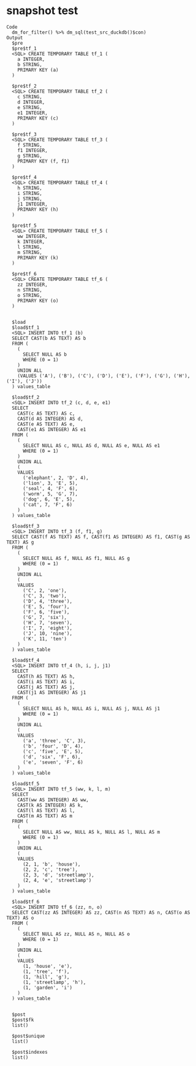 # snapshot test

    Code
      dm_for_filter() %>% dm_sql(test_src_duckdb()$con)
    Output
      $pre
      $pre$tf_1
      <SQL> CREATE TEMPORARY TABLE tf_1 (
        a INTEGER,
        b STRING,
        PRIMARY KEY (a)
      )
      
      $pre$tf_2
      <SQL> CREATE TEMPORARY TABLE tf_2 (
        c STRING,
        d INTEGER,
        e STRING,
        e1 INTEGER,
        PRIMARY KEY (c)
      )
      
      $pre$tf_3
      <SQL> CREATE TEMPORARY TABLE tf_3 (
        f STRING,
        f1 INTEGER,
        g STRING,
        PRIMARY KEY (f, f1)
      )
      
      $pre$tf_4
      <SQL> CREATE TEMPORARY TABLE tf_4 (
        h STRING,
        i STRING,
        j STRING,
        j1 INTEGER,
        PRIMARY KEY (h)
      )
      
      $pre$tf_5
      <SQL> CREATE TEMPORARY TABLE tf_5 (
        ww INTEGER,
        k INTEGER,
        l STRING,
        m STRING,
        PRIMARY KEY (k)
      )
      
      $pre$tf_6
      <SQL> CREATE TEMPORARY TABLE tf_6 (
        zz INTEGER,
        n STRING,
        o STRING,
        PRIMARY KEY (o)
      )
      
      
      $load
      $load$tf_1
      <SQL> INSERT INTO tf_1 (b)
      SELECT CAST(b AS TEXT) AS b
      FROM (
        (
          SELECT NULL AS b
          WHERE (0 = 1)
        )
        UNION ALL
        (VALUES ('A'), ('B'), ('C'), ('D'), ('E'), ('F'), ('G'), ('H'), ('I'), ('J'))
      ) values_table
      
      $load$tf_2
      <SQL> INSERT INTO tf_2 (c, d, e, e1)
      SELECT
        CAST(c AS TEXT) AS c,
        CAST(d AS INTEGER) AS d,
        CAST(e AS TEXT) AS e,
        CAST(e1 AS INTEGER) AS e1
      FROM (
        (
          SELECT NULL AS c, NULL AS d, NULL AS e, NULL AS e1
          WHERE (0 = 1)
        )
        UNION ALL
        (
        VALUES
          ('elephant', 2, 'D', 4),
          ('lion', 3, 'E', 5),
          ('seal', 4, 'F', 6),
          ('worm', 5, 'G', 7),
          ('dog', 6, 'E', 5),
          ('cat', 7, 'F', 6)
        )
      ) values_table
      
      $load$tf_3
      <SQL> INSERT INTO tf_3 (f, f1, g)
      SELECT CAST(f AS TEXT) AS f, CAST(f1 AS INTEGER) AS f1, CAST(g AS TEXT) AS g
      FROM (
        (
          SELECT NULL AS f, NULL AS f1, NULL AS g
          WHERE (0 = 1)
        )
        UNION ALL
        (
        VALUES
          ('C', 2, 'one'),
          ('C', 3, 'two'),
          ('D', 4, 'three'),
          ('E', 5, 'four'),
          ('F', 6, 'five'),
          ('G', 7, 'six'),
          ('H', 7, 'seven'),
          ('I', 7, 'eight'),
          ('J', 10, 'nine'),
          ('K', 11, 'ten')
        )
      ) values_table
      
      $load$tf_4
      <SQL> INSERT INTO tf_4 (h, i, j, j1)
      SELECT
        CAST(h AS TEXT) AS h,
        CAST(i AS TEXT) AS i,
        CAST(j AS TEXT) AS j,
        CAST(j1 AS INTEGER) AS j1
      FROM (
        (
          SELECT NULL AS h, NULL AS i, NULL AS j, NULL AS j1
          WHERE (0 = 1)
        )
        UNION ALL
        (
        VALUES
          ('a', 'three', 'C', 3),
          ('b', 'four', 'D', 4),
          ('c', 'five', 'E', 5),
          ('d', 'six', 'F', 6),
          ('e', 'seven', 'F', 6)
        )
      ) values_table
      
      $load$tf_5
      <SQL> INSERT INTO tf_5 (ww, k, l, m)
      SELECT
        CAST(ww AS INTEGER) AS ww,
        CAST(k AS INTEGER) AS k,
        CAST(l AS TEXT) AS l,
        CAST(m AS TEXT) AS m
      FROM (
        (
          SELECT NULL AS ww, NULL AS k, NULL AS l, NULL AS m
          WHERE (0 = 1)
        )
        UNION ALL
        (
        VALUES
          (2, 1, 'b', 'house'),
          (2, 2, 'c', 'tree'),
          (2, 3, 'd', 'streetlamp'),
          (2, 4, 'e', 'streetlamp')
        )
      ) values_table
      
      $load$tf_6
      <SQL> INSERT INTO tf_6 (zz, n, o)
      SELECT CAST(zz AS INTEGER) AS zz, CAST(n AS TEXT) AS n, CAST(o AS TEXT) AS o
      FROM (
        (
          SELECT NULL AS zz, NULL AS n, NULL AS o
          WHERE (0 = 1)
        )
        UNION ALL
        (
        VALUES
          (1, 'house', 'e'),
          (1, 'tree', 'f'),
          (1, 'hill', 'g'),
          (1, 'streetlamp', 'h'),
          (1, 'garden', 'i')
        )
      ) values_table
      
      
      $post
      $post$fk
      list()
      
      $post$unique
      list()
      
      $post$indexes
      list()
      
      

